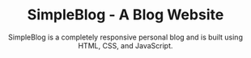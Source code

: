 <div align="center">

# SimpleBlog - A Blog Website

SimpleBlog is a completely responsive personal blog and is built using HTML, CSS, and JavaScript.
 
 </div>
